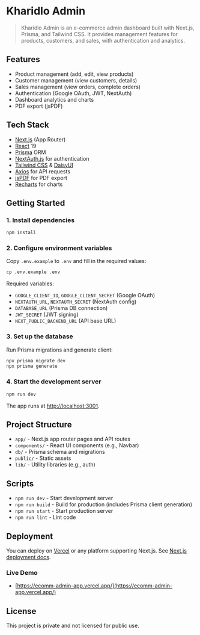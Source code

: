 # Kharidlo Admin

>Kharidlo Admin is an e-commerce admin dashboard built with Next.js, Prisma, and Tailwind CSS. It provides management features for products, customers, and sales, with authentication and analytics.

## Features
- Product management (add, edit, view products)
- Customer management (view customers, details)
- Sales management (view orders, complete orders)
- Authentication (Google OAuth, JWT, NextAuth)
- Dashboard analytics and charts
- PDF export (jsPDF)

## Tech Stack
- [Next.js](https://nextjs.org/) (App Router)
- [React](https://react.dev/) 19
- [Prisma](https://www.prisma.io/) ORM
- [NextAuth.js](https://next-auth.js.org/) for authentication
- [Tailwind CSS](https://tailwindcss.com/) & [DaisyUI](https://daisyui.com/)
- [Axios](https://axios-http.com/) for API requests
- [jsPDF](https://github.com/parallax/jsPDF) for PDF export
- [Recharts](https://recharts.org/) for charts

## Getting Started

### 1. Install dependencies
```bash
npm install
```

### 2. Configure environment variables
Copy `.env.example` to `.env` and fill in the required values:
```bash
cp .env.example .env
```
Required variables:
- `GOOGLE_CLIENT_ID`, `GOOGLE_CLIENT_SECRET` (Google OAuth)
- `NEXTAUTH_URL`, `NEXTAUTH_SECRET` (NextAuth config)
- `DATABASE_URL` (Prisma DB connection)
- `JWT_SECRET` (JWT signing)
- `NEXT_PUBLIC_BACKEND_URL` (API base URL)

### 3. Set up the database
Run Prisma migrations and generate client:
```bash
npx prisma migrate dev
npx prisma generate
```

### 4. Start the development server
```bash
npm run dev
```
The app runs at [http://localhost:3001](http://localhost:3001).

## Project Structure

- `app/` - Next.js app router pages and API routes
- `components/` - React UI components (e.g., Navbar)
- `db/` - Prisma schema and migrations
- `public/` - Static assets
- `lib/` - Utility libraries (e.g., auth)

## Scripts
- `npm run dev` - Start development server
- `npm run build` - Build for production (includes Prisma client generation)
- `npm run start` - Start production server
- `npm run lint` - Lint code

## Deployment
You can deploy on [Vercel](https://vercel.com/) or any platform supporting Next.js. See [Next.js deployment docs](https://nextjs.org/docs/app/building-your-application/deploying).

### Live Demo
- [https://ecomm-admin-app.vercel.app/](https://ecomm-admin-app.vercel.app/)

## License
This project is private and not licensed for public use.
